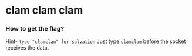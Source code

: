 # clam clam clam

### How to get the flag?
Hint- `type "clamclam" for salvation`
Just type `clamclam` before the socket receives the data.